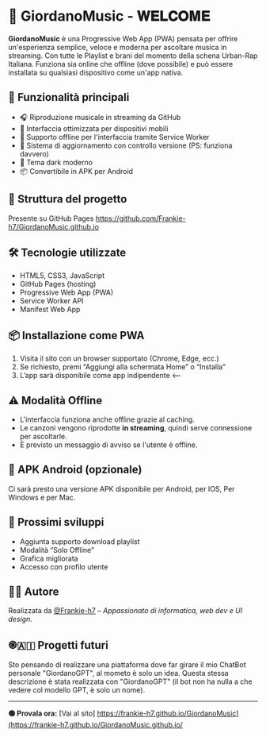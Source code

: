 # 🎵 GiordanoMusic - 𝐖𝐄𝐋𝐂𝐎𝐌𝐄

**GiordanoMusic** è una Progressive Web App (PWA) pensata per offrire un'esperienza semplice, veloce e moderna per ascoltare musica in streaming. Con tutte le Playlist e brani del momento della schena Urban-Rap Italiana.
Funziona sia online che offline (dove possibile) e può essere installata su qualsiasi dispositivo come un'app nativa.

## 🚀 Funzionalità principali

- 🎧 Riproduzione musicale in streaming da GitHub
- 📱 Interfaccia ottimizzata per dispositivi mobili
- 💾 Supporto offline per l'interfaccia tramite Service Worker
- 🔄 Sistema di aggiornamento con controllo versione (PS: funziona davvero)
- 🌙 Tema dark moderno
- 📦 Convertibile in APK per Android

## 📁 Struttura del progetto
Presente su GitHub Pages https://github.com/Frankie-h7/GiordanoMusic.github.io

## 🛠️ Tecnologie utilizzate

- HTML5, CSS3, JavaScript
- GitHub Pages (hosting)
- Progressive Web App (PWA)
- Service Worker API
- Manifest Web App

## 📦 Installazione come PWA

1. Visita il sito con un browser supportato (Chrome, Edge, ecc.)
2. Se richiesto, premi “Aggiungi alla schermata Home” o “Installa”
3. L’app sarà disponibile come app indipendente <--

## ⚠️ Modalità Offline

- L'interfaccia funziona anche offline grazie al caching.
- Le canzoni vengono riprodotte **in streaming**, quindi serve connessione per ascoltarle.
- È previsto un messaggio di avviso se l'utente è offline.

## 📲 APK Android (opzionale)

Ci sarà presto una versione APK disponibile per Android, per IOS, Per Windows e per Mac.

## 📌 Prossimi sviluppi

- Aggiunta supporto download playlist
- Modalità “Solo Offline”
- Grafica migliorata
- Accesso con profilo utente

## 👨‍💻 Autore

Realizzata da [@Frankie-h7](https://github.com/Frankie-h7) – *Appassionato di informatica, web dev e UI design.*

## ֎🇦🇮 Progetti futuri

Sto pensando di realizzare una piattaforma dove far girare il mio ChatBot personale "GiordanoGPT", al mometo è solo un idea.
Questa stessa descrizione è stata realizzata con "GiordanoGPT" (il bot non ha nulla a che vedere col modello GPT, è solo un nome).

---

**🟢 Provala ora:** [Vai al sito] https://frankie-h7.github.io/GiordanoMusic](https://frankie-h7.github.io/GiordanoMusic.github.io/
